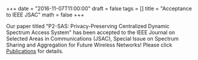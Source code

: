 +++
date = "2016-11-07T11:00:00"
draft = false
tags = []
title = "Acceptance to IEEE JSAC"
math = false
+++

Our paper titled "P2-SAS: Privacy-Preserving Centralized Dynamic Spectrum Access System" has been accepted to the IEEE Journal on Selected Areas in Communications (JSAC), Special Issue on Spectrum Sharing and Aggregation for Future Wireless Networks! Please click [Publications](https://bgao-vt.github.io/#publications_selected) for details. 

